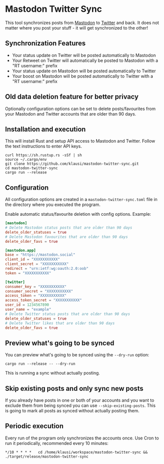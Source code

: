 # Mastodon Twitter Sync

This tool synchronizes posts from [Mastodon](https://joinmastodon.org/) to [Twitter](https://twitter.com/) and back. It does not matter where you post your stuff - it will get synchronized to the other!

## Synchronization Features

* Your status update on Twitter will be posted automatically to Mastodon
* Your Retweet on Twitter will automatically be posted to Mastodon with a "RT username:" prefix
* Your status update on Mastodon will be posted automatically to Twitter
* Your boost on Mastodon will be posted automatically to Twitter with a "RT username:" prefix

## Old data deletion feature for better privacy

Optionally configuration options can be set to delete posts/favourites from your Mastodon and Twitter accounts that are older than 90 days.

## Installation and execution

This will install Rust and setup API access to Mastodon and Twitter. Follow the text instructions to enter API keys.

```
curl https://sh.rustup.rs -sSf | sh
source ~/.cargo/env
git clone https://github.com/klausi/mastodon-twitter-sync.git
cd mastodon-twitter-sync
cargo run --release
```

## Configuration

All configuration options are created in a `mastodon-twitter-sync.toml` file in the directory where you executed the program.

Enable automatic status/favourite deletion with config options. Example:

```toml
[mastodon]
# Delete Mastodon status posts that are older than 90 days
delete_older_statuses = true
# Delete Mastodon favourites that are older than 90 days
delete_older_favs = true

[mastodon.app]
base = "https://mastodon.social"
client_id = "XXXXXXXXXXX"
client_secret = "XXXXXXXXXXX"
redirect = "urn:ietf:wg:oauth:2.0:oob"
token = "XXXXXXXXXXX"

[twitter]
consumer_key = "XXXXXXXXXXX"
consumer_secret = "XXXXXXXXXXX"
access_token = "XXXXXXXXXXX"
access_token_secret = "XXXXXXXXXXX"
user_id = 1234567890
user_name = "example"
# Delete Twitter status posts that are older than 90 days
delete_older_statuses = true
# Delete Twitter likes that are older than 90 days
delete_older_favs = true
```

## Preview what's going to be synced

You can preview what's going to be synced using the `--dry-run` option:

    cargo run --release -- --dry-run

This is running a sync without actually posting.

## Skip existing posts and only sync new posts

If you already have posts in one or both of your accounts and you want to exclude them from being synced you can use `--skip-existing-posts`. This is going to mark all posts as synced without actually posting them.

## Periodic execution

Every run of the program only synchronizes the accounts once. Use Cron to run it periodically, recommended every 10 minutes:

```
*/10 * * * *   cd /home/klausi/workspace/mastodon-twitter-sync && ./target/release/mastodon-twitter-sync
```
